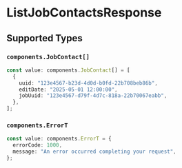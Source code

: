 # ListJobContactsResponse


## Supported Types

### `components.JobContact[]`

```typescript
const value: components.JobContact[] = [
  {
    uuid: "123e4567-b23d-4d0d-b0fd-22b708beb86b",
    editDate: "2025-05-01 12:00:00",
    jobUuid: "123e4567-d79f-4d7c-818a-22b70067eabb",
  },
];
```

### `components.ErrorT`

```typescript
const value: components.ErrorT = {
  errorCode: 1000,
  message: "An error occurred completing your request",
};
```

